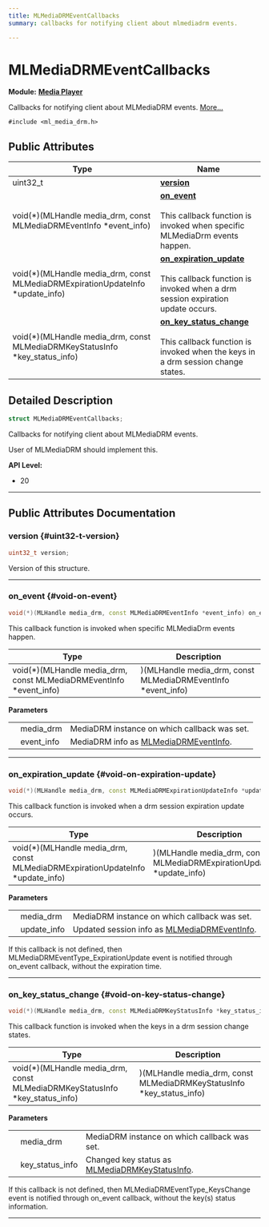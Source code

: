 ```yaml
---
title: MLMediaDRMEventCallbacks
summary: callbacks for notifying client about mlmediadrm events. 

---
```


# MLMediaDRMEventCallbacks

**Module:** **[Media Player](/versioned_docs/version-31-Aug-2023/api-ref/api/Modules/group___media_player/group___media_player.md)**



Callbacks for notifying client about MLMediaDRM events.  [More...](#detailed-description)


`#include <ml_media_drm.h>`

## Public Attributes

| Type           | Name           |
| -------------- | -------------- |
| uint32_t | **[version](/versioned_docs/version-31-Aug-2023/api-ref/api/Modules/group___media_player/struct_m_l_media_d_r_m_event_callbacks.md#uint32-t-version)**  |
| void(*)(MLHandle media_drm, const MLMediaDRMEventInfo *event_info) | **[on_event](/versioned_docs/version-31-Aug-2023/api-ref/api/Modules/group___media_player/struct_m_l_media_d_r_m_event_callbacks.md#void-on-event)** <br></br>This callback function is invoked when specific MLMediaDrm events happen.  |
| void(*)(MLHandle media_drm, const MLMediaDRMExpirationUpdateInfo *update_info) | **[on_expiration_update](/versioned_docs/version-31-Aug-2023/api-ref/api/Modules/group___media_player/struct_m_l_media_d_r_m_event_callbacks.md#void-on-expiration-update)** <br></br>This callback function is invoked when a drm session expiration update occurs.  |
| void(*)(MLHandle media_drm, const MLMediaDRMKeyStatusInfo *key_status_info) | **[on_key_status_change](/versioned_docs/version-31-Aug-2023/api-ref/api/Modules/group___media_player/struct_m_l_media_d_r_m_event_callbacks.md#void-on-key-status-change)** <br></br>This callback function is invoked when the keys in a drm session change states.  |

## Detailed Description

```cpp
struct MLMediaDRMEventCallbacks;
```

Callbacks for notifying client about MLMediaDRM events. 

User of MLMediaDRM should implement this.




**API Level:**
  * 20




-----------
## Public Attributes Documentation

### version {#uint32-t-version}

```cpp
uint32_t version;
```


Version of this structure. 





-----------

### on_event {#void-on-event}

```cpp
void(*)(MLHandle media_drm, const MLMediaDRMEventInfo *event_info) on_event;
```

This callback function is invoked when specific MLMediaDrm events happen. 


| Type | Description |
|--|--|
| void(*)(MLHandle media_drm, const MLMediaDRMEventInfo *event_info) | )(MLHandle media_drm, const MLMediaDRMEventInfo *event_info) |


**Parameters**

|  |   |   |
|--|--|--|
|  |media_drm|MediaDRM instance on which callback was set. |
|  |event_info|MediaDRM info as [MLMediaDRMEventInfo](/versioned_docs/version-31-Aug-2023/api-ref/api/Modules/group___media_player/struct_m_l_media_d_r_m_event_info.md). |




-----------

### on_expiration_update {#void-on-expiration-update}

```cpp
void(*)(MLHandle media_drm, const MLMediaDRMExpirationUpdateInfo *update_info) on_expiration_update;
```

This callback function is invoked when a drm session expiration update occurs. 


| Type | Description |
|--|--|
| void(*)(MLHandle media_drm, const MLMediaDRMExpirationUpdateInfo *update_info) | )(MLHandle media_drm, const MLMediaDRMExpirationUpdateInfo *update_info) |


**Parameters**

|  |   |   |
|--|--|--|
|  |media_drm|MediaDRM instance on which callback was set. |
|  |update_info|Updated session info as [MLMediaDRMEventInfo](/versioned_docs/version-31-Aug-2023/api-ref/api/Modules/group___media_player/struct_m_l_media_d_r_m_event_info.md). |
If this callback is not defined, then MLMediaDRMEventType_ExpirationUpdate event is notified through on_event callback, without the expiration time.





-----------

### on_key_status_change {#void-on-key-status-change}

```cpp
void(*)(MLHandle media_drm, const MLMediaDRMKeyStatusInfo *key_status_info) on_key_status_change;
```

This callback function is invoked when the keys in a drm session change states. 


| Type | Description |
|--|--|
| void(*)(MLHandle media_drm, const MLMediaDRMKeyStatusInfo *key_status_info) | )(MLHandle media_drm, const MLMediaDRMKeyStatusInfo *key_status_info) |


**Parameters**

|  |   |   |
|--|--|--|
|  |media_drm|MediaDRM instance on which callback was set. |
|  |key_status_info|Changed key status as [MLMediaDRMKeyStatusInfo](/versioned_docs/version-31-Aug-2023/api-ref/api/Modules/group___media_player/struct_m_l_media_d_r_m_key_status_info.md). |
If this callback is not defined, then MLMediaDRMEventType_KeysChange event is notified through on_event callback, without the key(s) status information.





-----------


